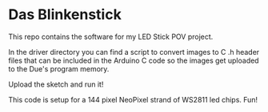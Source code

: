 Das Blinkenstick
================

This repo contains the software for my LED Stick POV project. 

In the driver directory you can find a script to convert images to C .h header files
that can be included in the Arduino C code so the images get uploaded to the Due's
program memory.

Upload the sketch and run it!

This code is setup for a 144 pixel NeoPixel strand of WS2811 led chips. Fun!
